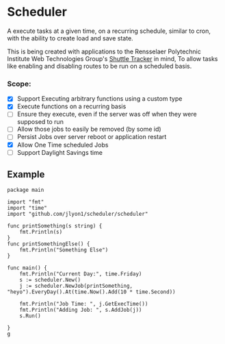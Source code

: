 # Scheduler
A execute tasks at a given time, on a recurring schedule, similar to cron, with the ability to create load and save state.

This is being created with applications to the Rensselaer Polytechnic Institute Web Technologies Group's [Shuttle Tracker](https://github.com/wtg/shuttletracker) in mind, To allow tasks like enabling and disabling routes to be run on a scheduled basis.

### Scope:

- [X] Support Executing arbitrary functions using a custom type
- [X] Execute functions on a recurring basis
- [ ] Ensure they execute, even if the server was off when they were supposed to run
- [ ] Allow those jobs to easily be removed (by some id)
- [ ] Persist Jobs over server reboot or application restart
- [X] Allow One Time scheduled Jobs
- [ ] Support Daylight Savings time

## Example

```
package main

import "fmt"
import "time"
import "github.com/jlyon1/scheduler/scheduler"

func printSomething(s string) {
	fmt.Println(s)
}
func printSomethingElse() {
	fmt.Println("Something Else")
}

func main() {
	fmt.Println("Current Day:", time.Friday)
	s := scheduler.New()
	j := scheduler.NewJob(printSomething, "heyo").EveryDay().At(time.Now().Add(10 * time.Second))

	fmt.Println("Job Time: ", j.GetExecTime())
	fmt.Println("Adding Job: ", s.AddJob(j))
	s.Run()

}
g
```
